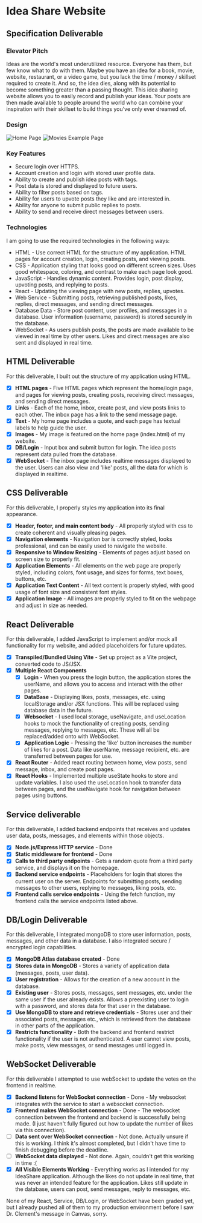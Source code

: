 # Idea Share Website

## Specification Deliverable

### Elevator Pitch

Ideas are the world's most underutilized resource. Everyone has them,
but few know what to do with them. Maybe you have an idea
for a book, movie, website, restaurant, or a video game, but you lack the
time / money / skillset required to create it. And so, the idea dies, along
with its potential to become something greater than a passing thought.
This idea sharing website allows you to easily record and publish your
ideas. Your posts are then made available to people around the world who
can combine your inspiration with their skillset to build things you've
only ever dreamed of.

### Design

![Home Page](main_page.png)
![Movies Example Page](movie_page.png)

### Key Features

* Secure login over HTTPS.
* Account creation and login with stored user profile data.
* Ability to create and publish idea posts with tags.
* Post data is stored and displayed to future users.
* Ability to filter posts based on tags.
* Ability for users to upvote posts they like and are interested in.
* Ability for anyone to submit public replies to posts.
* Ability to send and receive direct messages between users.

### Technologies

I am going to use the required technologies in the following ways:
* HTML - Use correct HTML for the structure of my application. HTML pages
  for account creation, login, creating posts, and viewing posts.
* CSS - Application styling that looks good on different screen sizes.
  Uses good whitespace, coloring, and contrast to make each page look good.
* JavaScript - Handles dynamic content. Provides login, post display, upvoting
  posts, and replying to posts.
* React - Updating the viewing page with new posts, replies, upvotes.
* Web Service - Submitting posts, retrieving published posts, likes, replies,
  direct messages, and sending direct messages.
* Database Data - Store post content, user profiles, and messages in a database.
  User information (username, password) is stored securely in the database.
* WebSocket - As users publish posts, the posts are made available to be viewed
  in real time by other users. Likes and direct messages are
  also sent and displayed in real time.

## HTML Deliverable

For this deliverable, I built out the structure of my application using HTML.

- [x] **HTML pages** - Five HTML pages which represent the home/login page, and pages for viewing posts, creating posts, receiving direct messages, and sending direct messages.
- [x] **Links** - Each of the home, inbox, create post, and view posts links to each other. The inbox page has a link to the send message page.
- [x] **Text** - My home page includes a quote, and each page has textual labels to help guide the user.
- [x] **Images** - My image is featured on the home page (index.html) of my website.
- [x] **DB/Login** - Input box and submit button for login. The idea posts represent data pulled from the database.
- [x] **WebSocket** - The inbox page includes realtime messages displayed to the user. Users can also view and 'like' posts, all the data for which is displayed in realtime.

## CSS Deliverable

For this deliverable, I properly styles my application into its final appearance.

- [x] **Header, footer, and main content body** - All properly styled with css to create coherent and visually pleasing pages.
- [x] **Navigation elements** - Navigation bar is correctly styled, looks professional, and can be easily used to navigate the website.
- [x] **Responsive to Window Resizing** - Elements of pages adjust based on screen size to properly fit.
- [x] **Application Elements** - All elements on the web page are properly styled, including colors, font usage, and sizes for forms, text boxes, buttons, etc.
- [x] **Application Text Content** - All text content is properly styled, with good usage of font size and consistent font styles.
- [x] **Application Image** - All images are properly styled to fit on the webpage and adjust in size as needed.

## React Deliverable

For this deliverable, I added JavaScript to implement and/or mock all functionality for my website, and added placeholders for future updates.

- [x] **Transpiled/Bundled Using Vite** - Set up project as a Vite project, converted code to JS/JSX.
- [x] **Multiple React Components**
  - [x] **Login** - When you press the login button, the application stores the userName, and allows you to access and interact with the other pages.
  - [x] **DataBase** - Displaying likes, posts, messages, etc. using localStorage and/or JSX functions. This will be replaced using database data in the future. 
  - [x] **Websocket** - I used local storage, useNavigate, and useLocation hooks to mock the functionality of creating posts, sending messages, replying to messages, etc. These will all be replaced/added onto with WebSocket.
  - [x] **Application Logic** - Pressing the 'like' button increases the number of likes for a post. Data like userName, message recipient, etc. are transferred between pages for use.
- [x] **React Router** - Added react routing between home, view posts, send message, inbox, and create post pages. 
- [x] **React Hooks** - Implemented multiple useState hooks to store and update variables. I also used the useLocation hook to transfer data between pages, and the useNavigate hook for navigation between pages using buttons.

## Service deliverable

For this deliverable, I added backend endpoints that receives and updates user data, posts, messages, and elements within those objects.

- [x] **Node.js/Express HTTP service** - Done
- [x] **Static middleware for frontend** - Done
- [x] **Calls to third party endpoints** - Gets a random quote from a third party service, and displays it on the homepage. 
- [x] **Backend service endpoints** - Placeholders for login that stores the current user on the server. Endpoints for submitting posts, sending messages to other users, replying to messages, liking posts, etc.
- [x] **Frontend calls service endpoints** - Using the fetch function, my frontend calls the service endpoints listed above.

## DB/Login Deliverable

For this deliverable, I integrated mongoDB to store user information, posts, messages, and other data in a database. I also integrated secure / encrypted login capabilities. 

- [x] **MongoDB Atlas database created** - Done
- [x] **Stores data in MongoDB** - Stores a variety of application data (messages, posts, user data).
- [x] **User registration** - Allows for the creation of a new account in the database.
- [x] **Existing user** - Stores posts, messages, sent messages, etc. under the same user if the user already exists. Allows a preexisting user to login with a password, and stores data for that user in the database.
- [x] **Use MongoDB to store and retrieve credentials** - Stores user and their associated posts, messages etc., which is retrieved from the database in other parts of the application.
- [x] **Restricts functionality** - Both the backend and frontend restrict functionality if the user is not authenticated. A user cannot view posts, make posts, view messages, or send messages until logged in.

## WebSocket Deliverable

For this deliverable I attempted to use webSocket to update the votes on the frontend in realtime.

- [x] **Backend listens for WebSocket connection** - Done - My websocket integrates with the service to start a websocket connection.
- [x] **Frontend makes WebSocket connection** - Done - The websocket connection between the frontend and backend is successfully being made. (I just haven't fully figured out how to update the number of likes via this connection).
- [ ] **Data sent over WebSocket connection** - Not done. Actually unsure if this is working. I think it's almost completed, but I didn't have time to finish debugging before the deadline.
- [ ] **WebSocket data displayed** - Not done. Again, couldn't get this working in time :(
- [x] **All Visible Elements Working** - Everything works as I intended for my IdeaShare application. Although the likes do not update in real time, that was never an intended feature for the application. Likes still update in the database, users can post, send messages, reply to messages, etc.

None of my React, Service, DB/Login, or WebSocket have been graded yet, but I already pushed all of them to my production environment before I saw Dr. Clement's message in Canvas, sorry.
